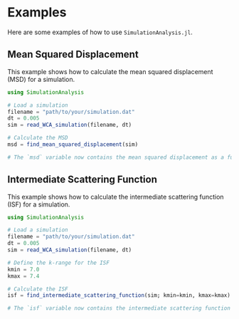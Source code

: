 # Examples

Here are some examples of how to use `SimulationAnalysis.jl`.

## Mean Squared Displacement

This example shows how to calculate the mean squared displacement (MSD) for a simulation.

```julia
using SimulationAnalysis

# Load a simulation
filename = "path/to/your/simulation.dat"
dt = 0.005
sim = read_WCA_simulation(filename, dt)

# Calculate the MSD
msd = find_mean_squared_displacement(sim)

# The `msd` variable now contains the mean squared displacement as a function of time.
```

## Intermediate Scattering Function

This example shows how to calculate the intermediate scattering function (ISF) for a simulation.

```julia
using SimulationAnalysis

# Load a simulation
filename = "path/to/your/simulation.dat"
dt = 0.005
sim = read_WCA_simulation(filename, dt)

# Define the k-range for the ISF
kmin = 7.0
kmax = 7.4

# Calculate the ISF
isf = find_intermediate_scattering_function(sim; kmin=kmin, kmax=kmax)

# The `isf` variable now contains the intermediate scattering function as a function of time.
```
